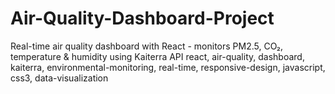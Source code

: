 # Air-Quality-Dashboard-Project
Real-time air quality dashboard with React - monitors PM2.5, CO₂, temperature & humidity using Kaiterra API
react, air-quality, dashboard, kaiterra, environmental-monitoring, real-time, responsive-design, javascript, css3, data-visualization
